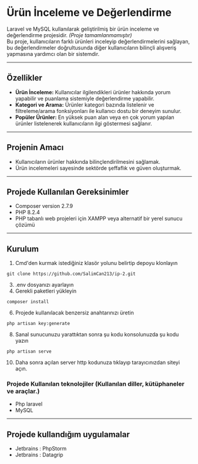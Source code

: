 # Ürün İnceleme ve Değerlendirme

Laravel ve MySQL kullanılarak geliştirilmiş bir ürün inceleme ve değerlendirme projesidir. *(Proje tamamlanmamıştır)*  
Bu proje, kullanıcıların farklı ürünleri inceleyip değerlendirmelerini sağlayan, bu değerlendirmeler doğrultusunda diğer kullanıcıların bilinçli alışveriş yapmasına yardımcı olan bir sistemdir.

---

## Özellikler    
- **Ürün İnceleme:** Kullanıcılar ilgilendikleri ürünler hakkında yorum yapabilir ve puanlama sistemiyle değerlendirme yapabilir.  
- **Kategori ve Arama:** Ürünler kategori bazında listelenir ve filtreleme/arama fonksiyonları ile kullanıcı dostu bir deneyim sunulur.  
- **Popüler Ürünler:** En yüksek puan alan veya en çok yorum yapılan ürünler listelenerek kullanıcıların ilgi göstermesi sağlanır.  

---

## Projenin Amacı  
- Kullanıcıların ürünler hakkında bilinçlendirilmesini sağlamak.  
- Ürün incelemeleri sayesinde sektörde şeffaflık ve güven oluşturmak.  

---

## Projede Kullanılan Gereksinimler  
- Composer version 2.7.9  
- PHP 8.2.4  
- PHP tabanlı web projeleri için XAMPP veya alternatif bir yerel sunucu çözümü  

---

## Kurulum
1. Cmd'den kurmak istediğiniz klasör yolunu belirtip depoyu klonlayın
```
git clone https://github.com/SalimCan213/ip-2.git
```
3. .env dosyanızı ayarlayın
4. Gerekli paketleri yükleyin
```
composer install
```
6. Projede kullanılacak benzersiz anahtarınızı üretin
```
php artisan key:generate
```
8. Sanal sunucunuzu yarattıktan sonra şu kodu konsolunuzda şu kodu yazın
```
php artisan serve
```
10. Daha sonra açılan server http kodunuza tıklayıp tarayıcınızdan siteyi açın.
### Projede Kullanılan teknolojiler (Kullanılan diller, kütüphaneler ve araçlar.)
- Php laravel
- MySQL

---

## Projede kullandığım uygulamalar
- Jetbrains : PhpStorm
- Jetbrains : Datagrip

